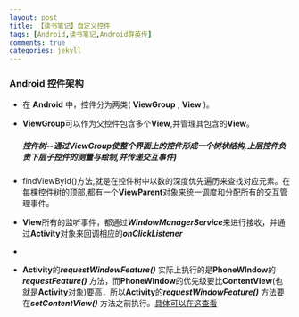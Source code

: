 ```yaml
---
layout: post
title: 【读书笔记】自定义控件
tags: [Android,读书笔记,Android群英传]
comments: true
categories: jekyll
---
```

###  Android 控件架构

* 在 ****Android**** 中，控件分为两类( ****ViewGroup**** , ****View**** )。


* ****ViewGroup****可以作为父控件包含多个****View****,并管理其包含的****View****。
 	##### 控件树--通过****ViewGroup****使整个界面上的控件形成一个树状结构,上层控件负责下层子控件的测量与绘制,并传递交互事件) 


* findViewById()方法,就是在控件树中以数的深度优先遍历来查找对应元素。在每棵控件树的顶部,都有一个****ViewParent****对象来统一调度和分配所有的交互管理事件。


* ****View****所有的监听事件，都通过***WindowManagerService***来进行接收，并通过****Activity****对象来回调相应的***onClickListener***
* 
* ****Activity****的***requestWindowFeature()*** 实际上执行的是****PhoneWIndow****的***requestFeature()*** 方法，而****PhoneWIndow****的优先级要比****ContentView****(也就是****Activity****对象)要高，所以****Activity****的***requestWindowFeature()*** 方法要在***setContentView()*** 方法之前执行。[具体可以在这查看](http://blog.csdn.net/kuai_jia_long/article/details/45834343)

